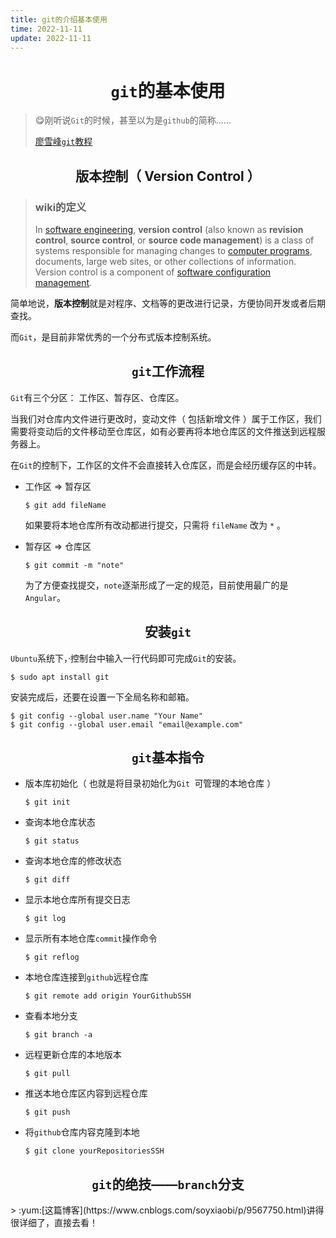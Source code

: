 ```yaml
---
title: git的介绍基本使用
time: 2022-11-11
update: 2022-11-11
---
```


<div align=center>
  
# `git`的基本使用
  
</div>

> :yum:刚听说`Git`的时候，甚至以为是`github`的简称……
>
> [廖雪峰`git`教程](https://www.liaoxuefeng.com/wiki/896043488029600)

<div align=center>

## 版本控制（ Version Control ）

</div>
  
> ### wiki的定义
>
> In [software engineering](https://en.wikipedia.org/wiki/Software_engineering), **version control** (also known as **revision control**, **source control**, or **source code management**) is a class of systems responsible for managing changes to [computer programs](https://en.wikipedia.org/wiki/Computer_program), documents, large web sites, or other collections of information. Version control is a component of [software configuration management](https://en.wikipedia.org/wiki/Software_configuration_management).

简单地说，**版本控制**就是对程序、文档等的更改进行记录，方便协同开发或者后期查找。

而`Git`，是目前非常优秀的一个分布式版本控制系统。

<div align=center>

## `git`工作流程

</div>
  
`Git`有三个分区： 工作区、暂存区、仓库区。

当我们对仓库内文件进行更改时，变动文件（ 包括新增文件 ）属于工作区，我们需要将变动后的文件移动至仓库区，如有必要再将本地仓库区的文件推送到远程服务器上。

在`Git`的控制下，工作区的文件不会直接转入仓库区，而是会经历缓存区的中转。

- 工作区 => 暂存区

  ```shell
  $ git add fileName
  ```

  如果要将本地仓库所有改动都进行提交，只需将 `fileName` 改为 `*` 。

- 暂存区 => 仓库区

  ```shell
  $ git commit -m "note"
  ```

  为了方便查找提交，`note`逐渐形成了一定的规范，目前使用最广的是`Angular`。

<div align=center>

## 安装`git`

</div>
  
`Ubuntu`系统下，·控制台中输入一行代码即可完成`Git`的安装。

```shell
$ sudo apt install git
```

安装完成后，还要在设置一下全局名称和邮箱。

```shell
$ git config --global user.name "Your Name"
$ git config --global user.email "email@example.com"
```

<div align=center>

## `git`基本指令

  
</div>

- 版本库初始化（ 也就是将目录初始化为`Git `可管理的本地仓库 ）

  ```shell
  $ git init
  ```

- 查询本地仓库状态

  ```shell
  $ git status
  ```

- 查询本地仓库的修改状态

  ```shell
  $ git diff
  ```

- 显示本地仓库所有提交日志

  ```shell
  $ git log
  ```

- 显示所有本地仓库`commit`操作命令

  ```shell
  $ git reflog
  ```

- 本地仓库连接到`github`远程仓库

  ```shell
  $ git remote add origin YourGithubSSH
  ```

- 查看本地分支

  ```shell
  $ git branch -a
  ```

- 远程更新仓库的本地版本

  ```shell
  $ git pull
  ```

- 推送本地仓库区内容到远程仓库

  ```shell
  $ git push
  ```

- 将`github`仓库内容克隆到本地

  ```shell
  $ git clone yourRepositoriesSSH
  ```

<div align=center>

## `git`的绝技——`branch`分支

</div>
> :yum:[这篇博客](https://www.cnblogs.com/soyxiaobi/p/9567750.html)讲得很详细了，直接去看！
